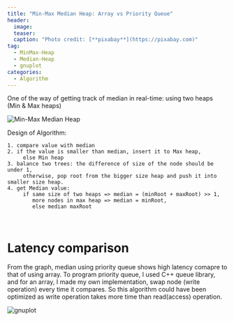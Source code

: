 ```yaml
---
title: "Min-Max Median Heap: Array vs Priority Queue"
header:
  image:
  teaser: 
  caption: "Photo credit: [**pixabay**](https://pixabay.com)"
tag:
  - MinMax-Heap
  - Median-Heap
  - gnuplot
categories:
  - Algorithm
---
```


One of the way of getting track of median in real-time: using two heaps (Min & Max heaps)

![Min-Max Median Heap](/images/algorithm/minmax/minmax.jpg)

Design of Algorithm:

	1. compare value with median
	2. if the value is smaller than median, insert it to Max heap,
	     else Min heap
	3. balance two trees: the difference of size of the node should be under 1,
		 otherwise, pop root from the bigger size heap and push it into smaller size heap.
	4. get Median value:
		 if same size of two heaps => median = (minRoot + maxRoot) >> 1,
            more nodes in max heap => median = minRoot,
            else median maxRoot
<br>


 # Latency comparison

 From the graph, median using priority queue shows high latency comapre to that of using array. To program priority queue, I used C++ queue library, and for an array, I made my own implementation, swap node (write operation) every time it compares. So this algorithm could have been optimized as write operation takes more time than read(access) operation.

![gnuplot](/images/algorithm/minmax/heap.png)
